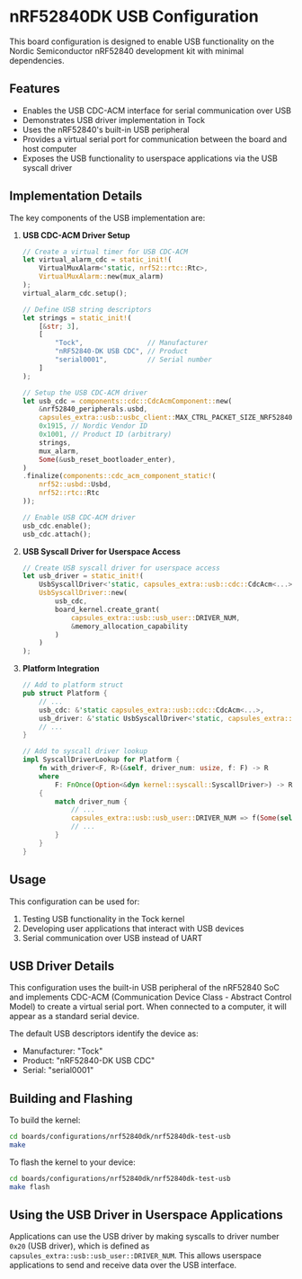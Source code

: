 # nRF52840DK USB Configuration

This board configuration is designed to enable USB functionality on the Nordic Semiconductor nRF52840 development kit with minimal dependencies.

## Features

- Enables the USB CDC-ACM interface for serial communication over USB
- Demonstrates USB driver implementation in Tock
- Uses the nRF52840's built-in USB peripheral
- Provides a virtual serial port for communication between the board and host computer
- Exposes the USB functionality to userspace applications via the USB syscall driver

## Implementation Details

The key components of the USB implementation are:

1. **USB CDC-ACM Driver Setup**
   ```rust
   // Create a virtual timer for USB CDC-ACM
   let virtual_alarm_cdc = static_init!(
       VirtualMuxAlarm<'static, nrf52::rtc::Rtc>,
       VirtualMuxAlarm::new(mux_alarm)
   );
   virtual_alarm_cdc.setup();

   // Define USB string descriptors
   let strings = static_init!(
       [&str; 3],
       [
           "Tock",                // Manufacturer
           "nRF52840-DK USB CDC", // Product
           "serial0001",          // Serial number
       ]
   );

   // Setup the USB CDC-ACM driver
   let usb_cdc = components::cdc::CdcAcmComponent::new(
       &nrf52840_peripherals.usbd,
       capsules_extra::usb::usbc_client::MAX_CTRL_PACKET_SIZE_NRF52840,
       0x1915, // Nordic Vendor ID
       0x1001, // Product ID (arbitrary)
       strings,
       mux_alarm,
       Some(&usb_reset_bootloader_enter),
   )
   .finalize(components::cdc_acm_component_static!(
       nrf52::usbd::Usbd,
       nrf52::rtc::Rtc
   ));

   // Enable USB CDC-ACM driver
   usb_cdc.enable();
   usb_cdc.attach();
   ```

2. **USB Syscall Driver for Userspace Access**
   ```rust
   // Create USB syscall driver for userspace access
   let usb_driver = static_init!(
       UsbSyscallDriver<'static, capsules_extra::usb::cdc::CdcAcm<...>>,
       UsbSyscallDriver::new(
           usb_cdc, 
           board_kernel.create_grant(
               capsules_extra::usb::usb_user::DRIVER_NUM, 
               &memory_allocation_capability
           )
       )
   );
   ```

3. **Platform Integration**
   ```rust
   // Add to platform struct
   pub struct Platform {
       // ...
       usb_cdc: &'static capsules_extra::usb::cdc::CdcAcm<...>,
       usb_driver: &'static UsbSyscallDriver<'static, capsules_extra::usb::cdc::CdcAcm<...>>,
       // ...
   }

   // Add to syscall driver lookup
   impl SyscallDriverLookup for Platform {
       fn with_driver<F, R>(&self, driver_num: usize, f: F) -> R
       where
           F: FnOnce(Option<&dyn kernel::syscall::SyscallDriver>) -> R,
       {
           match driver_num {
               // ...
               capsules_extra::usb::usb_user::DRIVER_NUM => f(Some(self.usb_driver)),
               // ...
           }
       }
   }
   ```

## Usage

This configuration can be used for:

1. Testing USB functionality in the Tock kernel
2. Developing user applications that interact with USB devices
3. Serial communication over USB instead of UART

## USB Driver Details

This configuration uses the built-in USB peripheral of the nRF52840 SoC and implements CDC-ACM (Communication Device Class - Abstract Control Model) to create a virtual serial port. When connected to a computer, it will appear as a standard serial device.

The default USB descriptors identify the device as:
- Manufacturer: "Tock"  
- Product: "nRF52840-DK USB CDC"
- Serial: "serial0001"

## Building and Flashing

To build the kernel:

```bash
cd boards/configurations/nrf52840dk/nrf52840dk-test-usb
make
```

To flash the kernel to your device:

```bash
cd boards/configurations/nrf52840dk/nrf52840dk-test-usb
make flash
```

## Using the USB Driver in Userspace Applications

Applications can use the USB driver by making syscalls to driver number `0x20` (USB driver), which is defined as `capsules_extra::usb::usb_user::DRIVER_NUM`. This allows userspace applications to send and receive data over the USB interface.